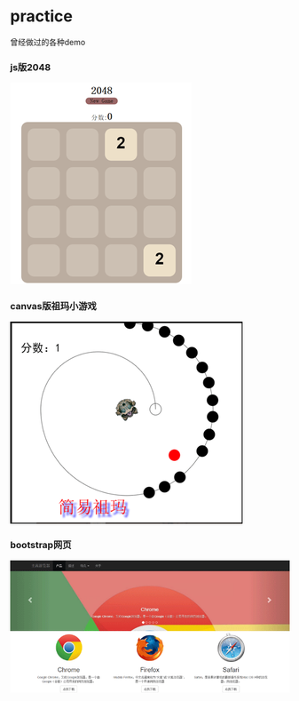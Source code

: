 # practice
曾经做过的各种demo

### js版2048
![游览器介绍](https://raw.githubusercontent.com/JQSC/practice/master/img/2048.png)

### canvas版祖玛小游戏
![游览器介绍](https://raw.githubusercontent.com/JQSC/practice/master/img/canvas.png)

### bootstrap网页
![游览器介绍](https://raw.githubusercontent.com/JQSC/practice/master/img/browser.png)


